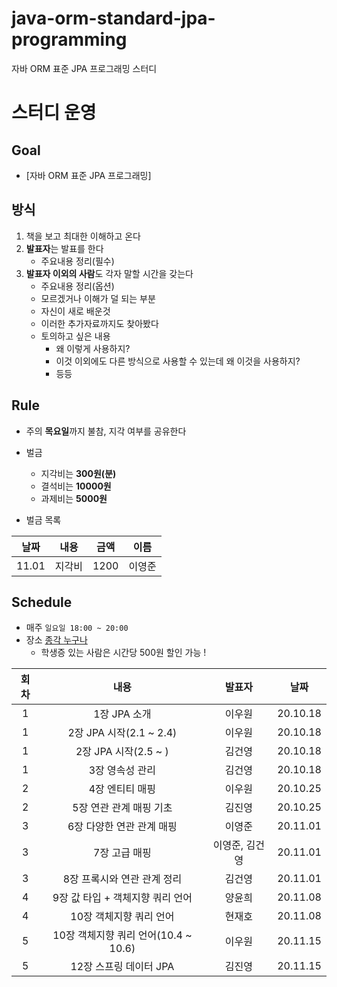 # java-orm-standard-jpa-programming
자바 ORM 표준 JPA 프로그래밍 스터디

# 스터디 운영

## Goal
* [자바 ORM 표준 JPA 프로그래밍]

## 방식
1. 책을 보고 최대한 이해하고 온다
2. **발표자**는 발표를 한다
    - 주요내용 정리(필수)
3. **발표자 이외의 사람**도 각자 말할 시간을 갖는다
    - 주요내용 정리(옵션)
    - 모르겠거나 이해가 덜 되는 부분
    - 자신이 새로 배운것
    - 이러한 추가자료까지도 찾아봤다
    - 토의하고 싶은 내용
        - 왜 이렇게 사용하지?
        - 이것 이외에도 다른 방식으로 사용할 수 있는데 왜 이것을 사용하지?
        - 등등
        
## Rule
- 주의 **목요일**까지 불참, 지각 여부를 공유한다
- 벌금
    - 지각비는 **300원(분)**
    - 결석비는 **10000원**
    - 과제비는 **5000원**
    
- 벌금 목록  
  
|날짜|내용|금액|이름|  
| :---: | :---: | :---: | :---: |  
|11.01|지각비|1200|이영준|  


## Schedule
- 매주 `일요일 18:00 ~ 20:00`  
- 장소 [종각 누구나](https://map.naver.com/v5/search/%EC%A2%85%EA%B0%81%20%EB%88%84%EA%B5%AC%EB%82%98/place/21290050?placeSearchOption=fromNxList=true%26noredirect=1%26entry=pll&c=14135827.6704000,4518806.6451502,13,0,0,0,dh&placePath=%2Fhome%3Fentry=pll)  
    - 학생증 있는 사람은 시간당 500원 할인 가능 !

|회차|내용|발표자|날짜|
| :---: | :---: | :---: | :---: |
| 1 | 1장 JPA 소개 | 이우원 | 20.10.18 |
| 1 | 2장 JPA 시작(2.1 ~ 2.4) | 이우원 | 20.10.18 |
| 1 | 2장 JPA 시작(2.5 ~ ) | 김건영 | 20.10.18 |
| 1 | 3장 영속성 관리 | 김건영 | 20.10.18 |
| 2 | 4장 엔티티 매핑 | 이우원 | 20.10.25 |
| 2 | 5장 연관 관계 매핑 기초 | 김진영 | 20.10.25 |
| 3 | 6장 다양한 연관 관계 매핑 | 이영준 | 20.11.01 |
| 3 | 7장 고급 매핑 | 이영준, 김건영 | 20.11.01 |
| 3 | 8장 프록시와 연관 관계 정리 | 김건영 | 20.11.01 |
| 4 | 9장 값 타입 + 객체지향 쿼리 언어 | 양윤희 | 20.11.08 |
| 4 | 10장 객체지향 쿼리 언어 | 현재호 | 20.11.08 |
| 5 | 10장 객체지향 쿼리 언어(10.4 ~ 10.6) | 이우원 | 20.11.15 |
| 5 | 12장 스프링 데이터 JPA | 김진영 | 20.11.15 |










